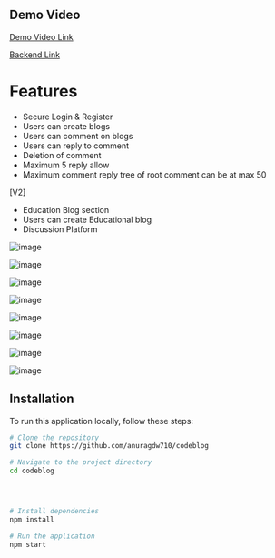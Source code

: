 ## Demo Video
[Demo Video Link](https://drive.google.com/file/d/1eDzzKFxFMXVslrO4ZpsavhPLElE_Dw85/view?usp=drive_link)

[Backend Link](https://github.com/anuragdw710/codeblogbackend)

# Features
- Secure Login & Register
- Users can create blogs
- Users can comment on blogs
- Users can reply to comment
- Deletion of comment
- Maximum 5 reply allow
- Maximum comment reply tree of root comment can be at max 50

[V2]
- Education Blog section
- Users can create Educational blog
- Discussion Platform 


![image](https://github.com/user-attachments/assets/0346e0b9-be32-4309-8d37-579c96cbc251)

![image](https://github.com/user-attachments/assets/b256b1dc-65e7-46fd-9548-0b46dfceee37)

![image](https://github.com/user-attachments/assets/1f62dc3f-5783-4f93-b702-9ed373fcb4bb)


![image](https://github.com/user-attachments/assets/67929ec5-d3aa-4665-ba6d-ecd7c58b3b1d)


![image](https://github.com/user-attachments/assets/aa1368a7-63f6-4988-bf9b-dc00801d47a3)


![image](https://github.com/user-attachments/assets/4242a997-1e36-4089-adb6-12c553bc5edb)


![image](https://github.com/user-attachments/assets/147dcc7f-0b1a-4417-a4ae-dbfe6efd01d9)


![image](https://github.com/user-attachments/assets/e698fdb8-01c4-4259-8937-62676111bcc1)


## Installation

To run this application locally, follow these steps:

```bash
# Clone the repository
git clone https://github.com/anuragdw710/codeblog

# Navigate to the project directory
cd codeblog




# Install dependencies
npm install

# Run the application
npm start
